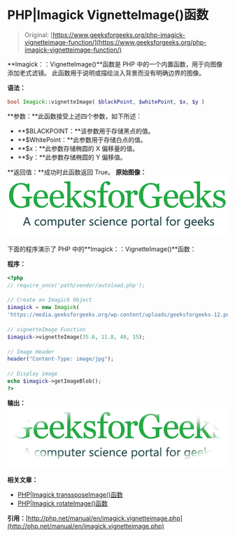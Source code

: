 # PHP|Imagick VignetteImage()函数

> Original: [https://www.geeksforgeeks.org/php-imagick-vignetteimage-function/](https://www.geeksforgeeks.org/php-imagick-vignetteimage-function/)

**Imagick：：VignetteImage()**函数是 PHP 中的一个内置函数，用于向图像添加老式滤镜。 此函数用于说明或描绘淡入背景而没有明确边界的图像。

**语法：**

```php
bool Imagick::vignetteImage( $blackPoint, $whitePoint, $x, $y )

```

**参数：**此函数接受上述四个参数，如下所述：

*   **$BLACKPOINT：**该参数用于存储黑点的值。
*   **$WhitePoint：**此参数用于存储白点的值。
*   **$x：**此参数存储椭圆的 X 偏移量的值。
*   **$y：**此参数存储椭圆的 Y 偏移值。

**返回值：**成功时此函数返回 True。
**原始图像：**
![](img/f73b4be7f16e00589c14d824c8603f23.png)

下面的程序演示了 PHP 中的**Imagick：：VignetteImage()**函数：

**程序：**

```php
<?php 
// require_once('path/vendor/autoload.php'); 

// Create an Imagick Object
$imagick = new Imagick(
'https://media.geeksforgeeks.org/wp-content/uploads/geeksforgeeks-12.png');

// vignetteImage Function 
$imagick->vignetteImage(35.6, 11.8, 40, 15);

// Image Header
header("Content-Type: image/jpg");

// Display image
echo $imagick->getImageBlob();
?>
```

**输出：**
![](img/ab049fa38f1ebf24ba5b8919b31837b8.png)

**相关文章：**

*   [PHP|Imagick transsposeImage()函数](https://www.geeksforgeeks.org/php-imagick-transposeimage-function/)
*   [PHP|Imagick rotateImage()函数](https://www.geeksforgeeks.org/php-imagick-rotateimage-function/)

**引用：**[http://php.net/manual/en/imagick.vignetteimage.php](http://php.net/manual/en/imagick.vignetteimage.php)